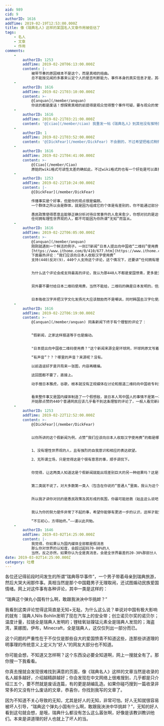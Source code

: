 ```yaml
---
aid: 989
cid: 9
authorID: 1616
addTime: 2019-02-19T12:53:00.000Z
title: 像《瑞典名人》这样的某国名人文章作用被低估了
tags:
    - 名人
    - 文章
    - 作用
comments:
    -
        authorID: 1253
        addTime: 2019-02-20T06:13:00.000Z
        content: |-
            被带节奏的原因根本不是这个，而是真相的扭曲。  
            总不能按见闻的多寡来认定个人的是否判断能力，事件本身的真实信息才是，其相关信息只是辅助。
    -
        authorID: 1616
        addTime: 2019-02-21T03:10:00.000Z
        content: >-
            @[anquan](/member/anquan)
            你说的都是废话！想探索真相的前提得是观众觉得整个事件可疑，要与观众的常识违背才会产生怀疑，如果观众的常识里没有“瑞典是个现代文明国家，有很多发明和文化影响了中国”，那观众就不会对所谓辱华事件产生怀疑，根本没有兴趣探讨真相，别人说什么就信什么，就会认为中国公民在瑞典被无理欺负了，就会被带节奏。
    -
        authorID: 1616
        addTime: 2019-02-21T03:21:00.000Z
        content: '@[ciao](/member/ciao) 我重发一帖《瑞典名人》到其他没有推特推送的分区，你还删么？'
    -
        authorID: 1
        addTime: 2019-02-21T03:52:00.000Z
        content: '@[DickFear](/member/DickFear) 不会删的，不过希望把格式稍微编辑一下，原始的wiki格式可读性太差了'
    -
        authorID: 1616
        addTime: 2019-02-21T04:41:00.000Z
        content: >-
            @[Ciao](/member/Ciao)
            原始的wiki格式可读性太差的确如此，不过wiki格式的也有一个好处是可以直接复制到维基百科的沙盒里，然后预览就可以直接点击打开想看的单独条目，但是2049不是维基百科，所以OK，我编辑一下。谢谢站长大佬。
    -
        authorID: 1253
        addTime: 2019-02-21T10:24:00.000Z
        content: |-
            @[DickFear](/member/DickFear)

            传播事实是个好事，但是你的观点很是偏颇。  
            一个群体之所以会是群体，就是因为组成它的个体是有差别的，你不能通过部分个体来片面评判这个群体。

            愚民政策使得愿意且能够正确分析对待日常事件的人愈来愈少，你想对抗的是这个事实。  
            任何拥有理性世界观的人，都不可能因为你所谓“无知”而盲从。
    -
        authorID: 1616
        addTime: 2019-02-22T06:05:00.000Z
        content: >-
            @[anquan](/member/anquan)
            刚刚就遇到一个鲜活的例子。一则IT新闻“日本人提出向中国收“二维码”使用费：每人1分钱”
            [https://www.ithome.com/0/410/677.htm](https://www.ithome.com/0/410/677.htm)
            下面最热评论：“我们应该向日本人收取汉字使用费”
            支持(440)反对(9)，440个人支持这个评论，这个情况下，还要讲“任何拥有理性世界观的人，都不可能因为你所谓“无知”而盲从。”吗？


            为什么这个评论会成支持最高的评论，我认为那440人不都是爱国愤青，更多是无知的普通人，在得知二维码是日本人发明的后，一时心里难以接受，但又想不出什么反驳的理由，只好跟着点赞了。这就是由无知导致的盲从。


            另外要不要付给日本二维码使用费，当然不能给，二维码的确是日本发明的，但是因为早期无人推广所以免费发布的，现在火了想起来收费了当然不妥。


            日本吸收汉字并把汉字文化发扬光大应该鼓励而不是嘲讽，同时韩国去汉字化使用英语一直招部分国人反感，骂日本使用汉字和骂韩国不使用汉字的搞不好是一类人，如果真的是一类人，那也太精神分裂了把。
    -
        authorID: 1616
        addTime: 2019-02-22T06:19:00.000Z
        content: >-
            @[anquan](/member/anquan) 同条新闻下终于有个理智的评论了：


            “假新闻，之家这样报道等于也是煽动。


            "日本提出向中国收二维码使用费？"这个新闻来源全是环球网，环球网原文写着“有声音指出，日本拟重申二维码专利收益权，欲向中国人收一分钱”  

            “有声音”？？？哪里的声音？来源呢？没有。  

            以前造谣好歹是开局来一张图，内容再瞎编。  

            这回图都不要了，直接上。  

            动手搜日本雅虎，谷歌，根本就没有正规媒体在讨论和报道二维码向中国收专利费这个事，国内媒体树个靶子自己打，把国人当猴子溜着玩。”


            看来整件事又是国内媒体制造了一个假想敌，装日本人骂中国人的事情不是第一次了。
            开始那点赞的440个普通网民应该几乎看不到这条理智的评论了，一般人看完新闻就关闭网页，大概率他们不会再回来了，这样也就无从得知这个新闻是假的，他们被蒙蔽了。因为只看了假新闻，他们脑海里已经有了这样的印象“日本人真不要脸，总是想坑中国人钱”，他们只是普通人而已，他们还会把这种印象散布到其他地方，这简直是恶性循环，等再向他们解释已经难上加难。
    -
        authorID: 1253
        addTime: 2019-02-22T12:52:00.000Z
        content: >-
            @[DickFear](/member/DickFear)


            以你所讲的这个假新闻为例，点赞“我们应该向日本人收取汉字使用费”的都是哪些人呢？


            1、没有理性世界观的人，且有强烈的自我意识和相应的表达欲望。  

            2、无所谓立场，只是觉得这是个很有意思的事，顺手调侃下。


            你觉得，让这两类人知道这是个假新闻就能出现差别巨大的另一种结果吗？这是不可能的。


            第二类就不说了。对大多数第一类人（包含在你说的“普通人”里面，我认为这个词语不是客观正确的表述）来讲这基本上就是个不可能完成的任务，思考方式的改变不是一朝一夕就能完成的，他们只会相信自己愿意相信的，任何试图纠正的努力都是徒劳的。


            所以我才讲你对抗的是愚民政策及其形成的氛围，你最可能拯救（姑且这么说吧，因为大多数时候你传播的知识对个人的影响只是非常小的一部分）的是那些还没有失去灵性的少年们。


            我认为你的努力是件非常了不起的事，希望你能够有更进一步的认识，这样才能坚持本心。  

            “不忘初心，方得始终。”——谨以此共勉。
    -
        authorID: 1646
        addTime: 2019-03-02T14:25:00.000Z
        content: |-
            我觉得，你如果认为国内媒体全部都是假消息  
            那么你对世界的认知度，会超过起码70-80%的人  
            当然，反之亦然，如果你认为全是真消息，会是全世界最差的20-30%那部分人
date: 2019-03-02T14:25:00.000Z
category: 吐槽
---
```


各位还记得前段时间发生的所谓“瑞典辱华事件”，一个男子带着母亲到瑞典旅游，然后大哭大闹那件事。真相当然是那个中国籍男子无理取闹，还试图煽动民族爱国情绪。网上对这件事有各种评论，其中一类是这样的：

“瑞典这个弹丸小国有什么啊，敢跟我泱泱中华挑衅？”

我看到这类评论觉得这简直是无知+无耻。为什么这么说？单说对中国有极大影响的就有：瑞典人Nils Bohlin发明了现在汽车上的安全带；创立诺贝尔奖的诺贝尔；温度计量，拉链全是瑞典人发明的；锂硅氧钴镍锰元素全是瑞典人发现的；海盗湾，莱娜图，伊布，Minecraft，全是瑞典人，这仅仅列出一部分而已。

这个问题的严重性在于不仅仅是那些自大的爱国愤青不知道这些，连那些讲道理的明事理的传统意义上定义为“好人”的网友大部分也不知道。

你可能会想，不知道又怎样啊？这个东西没必要全知道啊，网上一搜就全有了。那你搜一下我看看。

你真去搜就会发现很难找到满意的页面，像《瑞典名人》这样的文章当然是收录的名人越多越好，介绍越精辟越好；你会发现在中文网络上很难搜到，几乎都是只介绍三五个，要不然就是废话连篇，有的更是胡编乱造。如果你碰巧搜到一篇收录非常多的又没有什么废话的文章，恭喜你，你找到我写的文章了。

因为不知道不关心导致的无知，尤其是好人的无知，非常可怕。好人无知就很容易被坏人引导，“瑞典这个弹丸小国有什么啊，敢跟我泱泱中华挑衅？”，无知的好人看到这句就会想，是哦，瑞典什么都没有怎么这么嚣张啊，好像是该教训教训他们。本来是讲道理的好人也就上了坏人的当。
